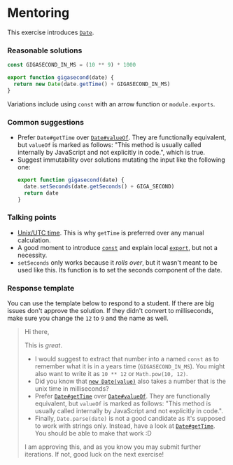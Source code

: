 # Mentoring

This exercise introduces [`Date`](https://developer.mozilla.org/en-US/docs/Web/JavaScript/Reference/Global_Objects/Date).

### Reasonable solutions
```javascript
const GIGASECOND_IN_MS = (10 ** 9) * 1000

export function gigasecond(date) {
  return new Date(date.getTime() + GIGASECOND_IN_MS)
}
```

Variations include using `const` with an arrow function or `module.exports`.

### Common suggestions
- Prefer `Date#getTime` over [`Date#valueOf`](https://developer.mozilla.org/en-US/docs/Web/JavaScript/Reference/Global_Objects/Date/valueOf). They are functionally equivalent, but
  `valueOf` is marked as follows: "This method is usually called internally by JavaScript and not explicitly in code.",
  which is true.
- Suggest immutability over solutions mutating the input like the following one:
  ```javascript
  export function gigasecond(date) {
    date.setSeconds(date.getSeconds() + GIGA_SECOND)
    return date
  }
  ```

### Talking points
- [Unix/UTC time](https://en.wikipedia.org/wiki/Unix_time). This is why `getTime` is preferred over any manual calculation.
- A good moment to introduce [`const`](https://developer.mozilla.org/en-US/docs/Web/JavaScript/Reference/Statements/const) and explain local [`export`](https://developer.mozilla.org/en-US/docs/web/javascript/reference/statements/export), but not a necessity.
- `setSeconds` only works because it _rolls over_, but it wasn't meant to be used like this. Its function is to set the
  seconds component of the date.

### Response template
You can use the template below to respond to a student. If there are big issues don't approve the solution. If they
didn't convert to milliseconds, make sure you change the `12` to `9` and the name as well.

> Hi there,
>
> This is _great_.
>
> - I would suggest to extract that number into a named `const` as to remember
>   what it is in a years time (`GIGASECOND_IN_MS`). You might also want to
>   write it as `10 ** 12` or `Math.pow(10, 12)`.
> - Did you know that [`new Date(value)`](https://developer.mozilla.org/en-US/docs/Web/JavaScript/Reference/Global_Objects/Date#Syntax) also takes a number that is the
>   unix time in milliseconds?
> - Prefer [`Date#getTime`](https://developer.mozilla.org/en-US/docs/Web/JavaScript/Reference/Global_Objects/Date/getTime) over [`Date#valueOf`](https://developer.mozilla.org/en-US/docs/Web/JavaScript/Reference/Global_Objects/Date/valueOf). They are
>   functionally equivalent, but `valueOf` is marked as follows: "This method
>   is usually called internally by JavaScript and not explicitly in code.".
> - Finally, `Date.parse(date)` is not a good candidate as it's supposed to
>   work with strings only. Instead, have a look at [`Date#getTime`](https://developer.mozilla.org/en-US/docs/Web/JavaScript/Reference/Global_Objects/Date/getTime).
>   You should be able to make that work :D
>
> I am approving this, and as you know you may submit further iterations. If
> not, good luck on the next exercise!
